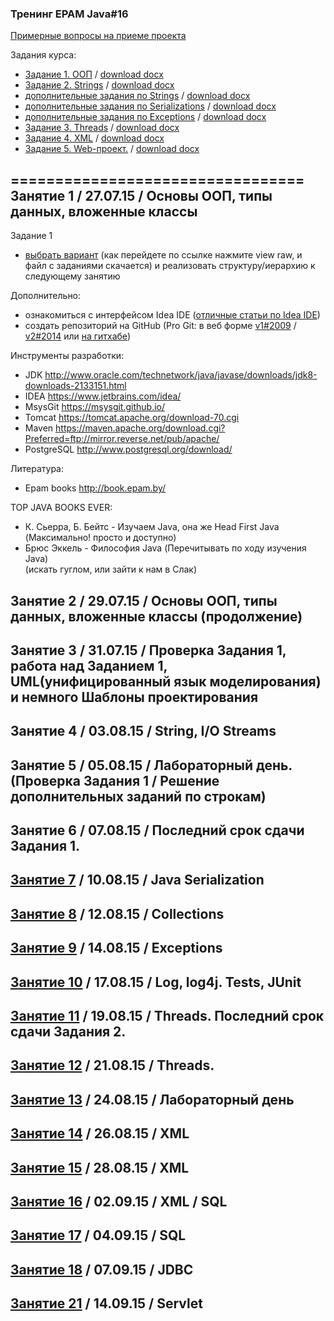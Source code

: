 ### Тренинг EPAM Java#16


[Примерные вопросы на приеме проекта](https://github.com/trainingEpamKz/lessons/blob/master/lesson_15/%D0%92%D0%BE%D0%BF%D1%80%D0%BE%D1%81%D1%8B%20%D0%BD%D0%B0%20%D0%BF%D1%80%D0%B8%D0%B5%D0%BC%D0%B5%20%D0%BF%D1%80%D0%BE%D0%B5%D0%BA%D1%82%D0%B0.docx)


Задания курса:
- [Задание 1. ООП](https://github.com/traningEpamKz/lessons/blob/master/tasks/task_1_OOP.md) / [download docx](https://github.com/traningEpamKz/lessons/blob/master/tasks/task1.docx)
- [Задание 2. Strings](https://github.com/traningEpamKz/lessons/blob/master/tasks/task_2_Strings.md) / [download docx](https://github.com/traningEpamKz/lessons/blob/master/tasks/tasks2.Strings.doc)
- [дополнительные задания по Strings](https://github.com/traningEpamKz/lessons/blob/master/tasks/additional_Strings.md) / [download docx](https://github.com/traningEpamKz/lessons/blob/master/tasks/%D0%97%D0%B0%D0%B4%D0%B0%D0%BD%D0%B8%D0%B5%20%D0%A1%D1%82%D1%80%D0%BE%D0%BA%D0%B8.docx) 
- [дополнительные задания по Serializations](https://github.com/trainingEpamKz/lessons/blob/master/lesson_7/additional_Serializations.md) / [download docx](https://github.com/trainingEpamKz/lessons/blob/master/lesson_7/%D0%97%D0%B0%D0%B4%D0%B0%D0%BD%D0%B8%D0%B5.odt)
- [дополнительные задания по Exceptions](https://github.com/trainingEpamKz/lessons/blob/master/lesson_9/additional_Exceptions.md) / [download docx](https://github.com/trainingEpamKz/lessons/blob/master/lesson_9/%D0%97%D0%B0%D0%B4%D0%B0%D0%BD%D0%B8%D0%B5%20.docx) 
- [Задание 3. Threads](https://github.com/traningEpamKz/lessons/blob/master/tasks/task_3_Threads.md) / [download docx](https://github.com/traningEpamKz/lessons/blob/master/tasks/tasks3.Threads.docx)
- [Задание 4. XML](https://github.com/traningEpamKz/lessons/blob/master/tasks/task_4_XML.md) / [download docx](https://github.com/traningEpamKz/lessons/blob/master/tasks/tasks4.XML.doc)
- [Задание 5.  Web-проект.](https://github.com/trainingEpamKz/lessons/blob/master/tasks/task_5_WebProjects.md) / [download docx](https://github.com/trainingEpamKz/lessons/blob/master/tasks/tasks.WebProjects.doc)
 

=================================
Занятие 1 / 27.07.15 / Основы ООП, типы данных, вложенные классы 
----------------------------------------------
Задание 1
- [выбрать вариант](https://github.com/traningEpamKz/lessons/blob/master/lesson_1/task1.docx) (как перейдете по ссылке нажмите view raw, и файл с заданиями скачается) и реализовать структуру/иерархию к следующему занятию
 

Дополнительно: 
- ознакомиться с интерфейсом Idea IDE ([отличные статьи по Idea IDE](http://info.javarush.ru/blog/idea_help/))
- создать репозиторий на GitHub (Pro Git: в веб форме [v1#2009](https://git-scm.com/book/ru/v1) / [v2#2014](https://git-scm.com/book/ru/v2) или [на гитхабе](https://github.com/progit/progit/tree/master/ru))


Инструменты разработки:
- JDK http://www.oracle.com/technetwork/java/javase/downloads/jdk8-downloads-2133151.html
- IDEA https://www.jetbrains.com/idea/
- MsysGit https://msysgit.github.io/
- Tomcat https://tomcat.apache.org/download-70.cgi
- Maven https://maven.apache.org/download.cgi?Preferred=ftp://mirror.reverse.net/pub/apache/
- PostgreSQL http://www.postgresql.org/download/


Литература:
- Epam books http://book.epam.by/


TOP JAVA BOOKS EVER:
- К. Сьерра, Б. Бейтс - Изучаем Java, она же Head First Java (Максимально! просто и доступно) 
- Брюс Эккель - Философия Java (Перечитывать по ходу изучения Java)<br>
(искать гуглом, или зайти к нам в Слак)


Занятие 2 / 29.07.15 / Основы ООП, типы данных, вложенные классы (продолжение)
----------------------------------------------


Занятие 3 / 31.07.15 / Проверка Задания 1, работа над Заданием 1, UML(унифицированный язык моделирования) и немного Шаблоны проектирования
----------------------------------------------


Занятие 4 / 03.08.15 / String, I/O Streams
----------------------------------------------


Занятие 5 / 05.08.15 / Лабораторный день. (Проверка Задания 1 / Решение дополнительных заданий по строкам)
----------------------------------------------


Занятие 6 / 07.08.15 / Последний срок сдачи Задания 1.
----------------------------------------------


[Занятие 7](https://github.com/traningEpamKz/lessons/tree/master/lesson_7) / 10.08.15 / Java Serialization
----------------------------------------------


[Занятие 8](https://github.com/trainingEpamKz/lessons/tree/master/lesson_8) / 12.08.15 / Collections
----------------------------------------------


[Занятие 9](https://github.com/trainingEpamKz/lessons/tree/master/lesson_9) / 14.08.15 / Exceptions
----------------------------------------------


[Занятие 10](https://github.com/trainingEpamKz/lessons/tree/master/lesson_10) / 17.08.15 / Log, log4j. Tests, JUnit
----------------------------------------------


[Занятие 11](https://github.com/trainingEpamKz/lessons/tree/master/lesson_11) / 19.08.15 / Threads. Последний срок сдачи Задания 2.
----------------------------------------------


[Занятие 12](https://github.com/trainingEpamKz/lessons/tree/master/lesson_12) / 21.08.15 / Threads.
----------------------------------------------


[Занятие 13](https://github.com/trainingEpamKz/lessons/tree/master/lesson_13) / 24.08.15 / Лабораторный день
----------------------------------------------


[Занятие 14](https://github.com/trainingEpamKz/lessons/tree/master/lesson_14) / 26.08.15 / XML
----------------------------------------------


[Занятие 15](https://github.com/trainingEpamKz/lessons/tree/master/lesson_15) / 28.08.15 / XML
----------------------------------------------


[Занятие 16](https://github.com/trainingEpamKz/lessons/tree/master/lesson_16) / 02.09.15 / XML / SQL
----------------------------------------------


[Занятие 17](https://github.com/trainingEpamKz/lessons/tree/master/lesson_17) / 04.09.15 / SQL
----------------------------------------------


[Занятие 18](https://github.com/trainingEpamKz/lessons/tree/master/lesson_18) / 07.09.15 / JDBC
----------------------------------------------


[Занятие 21](https://github.com/trainingEpamKz/lessons/tree/master/lesson_21) / 14.09.15 / Servlet
----------------------------------------------
